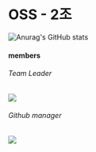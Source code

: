 <h1>OSS - 2조</h1>

![Anurag's GitHub stats](https://github-readme-stats.vercel.app/api?username=ossQB&show_icons=true&theme=maroongold)

<h4>members</h4>
<h6>Team Leader</h6>
<a href="https://github.com/mainhyuk" target="_blank"><img src="https://img.shields.io/badge/Ma-5468FF?style=for-the-badge&logo=Algolia&logoColor=white"/></a>
<h6>Github manager</h6>
<a href="https://github.com/gnarcousin" target="_blank"><img src="https://img.shields.io/badge/Han-40AEF0?style=for-the-badge&logo=BigBlueButton&logoColor=white"/></a>
